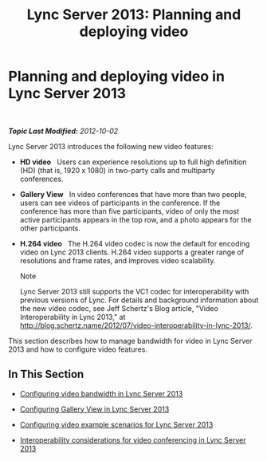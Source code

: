﻿---
title: 'Lync Server 2013: Planning and deploying video'
TOCTitle: Planning and deploying video
ms:assetid: dadfb7f3-dfd6-4847-b137-17dacafd7368
ms:mtpsurl: https://technet.microsoft.com/en-us/library/JJ205307(v=OCS.15)
ms:contentKeyID: 48185558
ms.date: 07/23/2014
mtps_version: v=OCS.15
---

<div data-xmlns="http://www.w3.org/1999/xhtml">

<div class="topic" data-xmlns="http://www.w3.org/1999/xhtml" data-msxsl="urn:schemas-microsoft-com:xslt" data-cs="http://msdn.microsoft.com/en-us/">

<div data-asp="http://msdn2.microsoft.com/asp">

# Planning and deploying video in Lync Server 2013

</div>

<div id="mainSection">

<div id="mainBody">

<span> </span>

_**Topic Last Modified:** 2012-10-02_

Lync Server 2013 introduces the following new video features:

  - **HD video**   Users can experience resolutions up to full high definition (HD) (that is, 1920 x 1080) in two-party calls and multiparty conferences.

  - **Gallery View**   In video conferences that have more than two people, users can see videos of participants in the conference. If the conference has more than five participants, video of only the most active participants appears in the top row, and a photo appears for the other participants.

  - **H.264 video**   The H.264 video codec is now the default for encoding video on Lync 2013 clients. H.264 video supports a greater range of resolutions and frame rates, and improves video scalability.
    
    <div>
    

    > [!NOTE]  
    > Lync Server 2013 still supports the VC1 codec for interoperability with previous versions of Lync. For details and background information about the new video codec, see Jeff Schertz's Blog article, "Video Interoperability in Lync 2013," at <A class=uri href="http://blog.schertz.name/2012/07/video-interoperability-in-lync-2013/">http://blog.schertz.name/2012/07/video-interoperability-in-lync-2013/</A>.

    
    </div>

This section describes how to manage bandwidth for video in Lync Server 2013 and how to configure video features.

<div>

## In This Section

  - [Configuring video bandwidth in Lync Server 2013](lync-server-2013-configuring-video-bandwidth.md)

  - [Configuring Gallery View in Lync Server 2013](lync-server-2013-configuring-gallery-view.md)

  - [Configuring video example scenarios for Lync Server 2013](lync-server-2013-configuring-video-example-scenarios.md)

  - [Interoperability considerations for video conferencing in Lync Server 2013](lync-server-2013-interoperability-considerations-for-video-conferencing.md)

</div>

</div>

<span> </span>

</div>

</div>

</div>

